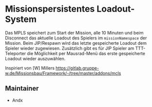 # Missionspersistentes Loadout-System

Das MPLS speichert zum Start der Mission, alle 10 Minuten und beim Disconnect das aktuelle Loadout des Spielers im `missionNamespace` der Mission. Beim JIP/Respawn wird das letzte gespeicherte Loadout dem Spieler wieder zugewiesen. Zusätzlich gibt es für JIP Spieler am TTT-Teleporter die Möglichkeit per Mausrad-Menü das erste gespeicherte Loadout wieder auszuwählen.

Inspiriert von [W] Millers <https://gitlab.gruppe-w.de/Missionsbau/Framework/-/tree/master/addons/mcls>

## Maintainer

- Andx
